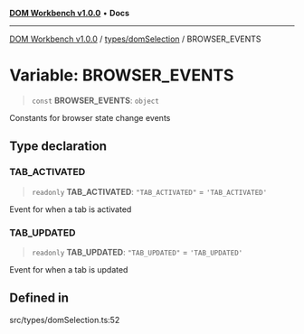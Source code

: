 [**DOM Workbench v1.0.0**](../../../README.md) • **Docs**

***

[DOM Workbench v1.0.0](../../../modules.md) / [types/domSelection](../README.md) / BROWSER\_EVENTS

# Variable: BROWSER\_EVENTS

> `const` **BROWSER\_EVENTS**: `object`

Constants for browser state change events

## Type declaration

### TAB\_ACTIVATED

> `readonly` **TAB\_ACTIVATED**: `"TAB_ACTIVATED"` = `'TAB_ACTIVATED'`

Event for when a tab is activated

### TAB\_UPDATED

> `readonly` **TAB\_UPDATED**: `"TAB_UPDATED"` = `'TAB_UPDATED'`

Event for when a tab is updated

## Defined in

src/types/domSelection.ts:52
